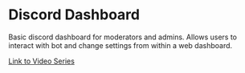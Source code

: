 # Discord Dashboard 
Basic discord dashboard for moderators and admins.  Allows users to 
interact with bot and change settings from within a web dashboard.


[Link 
to 
Video 
Series](https://youtube.com/playlist?list=PLx9e6Ldz3n4mkeJjFF_6JEJn32ofdzz-v)
